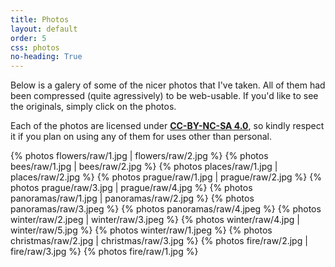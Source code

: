 ```yaml
---
title: Photos
layout: default
order: 5
css: photos
no-heading: True
---
```


Below is a galery of some of the nicer photos that I've taken.
All of them had been compressed (quite agressively) to be web-usable.
If you'd like to see the originals, simply click on the photos.

Each of the photos are licensed under **[CC-BY-NC-SA 4.0](https://creativecommons.org/licenses/by-nc-sa/4.0/)**, so kindly respect it if you plan on using any of them for uses other than personal.

{% photos flowers/raw/1.jpg | flowers/raw/2.jpg %}
{% photos bees/raw/1.jpg | bees/raw/2.jpg %}
{% photos places/raw/1.jpg | places/raw/2.jpg %}
{% photos prague/raw/1.jpg | prague/raw/2.jpg %}
{% photos prague/raw/3.jpg | prague/raw/4.jpg %}
{% photos panoramas/raw/1.jpg | panoramas/raw/2.jpg %}
{% photos panoramas/raw/3.jpeg %}
{% photos panoramas/raw/4.jpeg %}
{% photos winter/raw/2.jpeg | winter/raw/3.jpeg %}
{% photos winter/raw/4.jpg | winter/raw/5.jpg %}
{% photos winter/raw/1.jpeg %}
{% photos christmas/raw/2.jpg | christmas/raw/3.jpg %}
{% photos fire/raw/2.jpg | fire/raw/3.jpg %}
{% photos fire/raw/1.jpg %}
